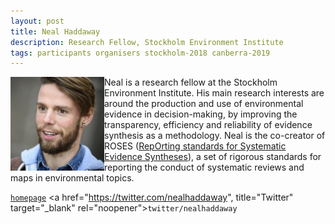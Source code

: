 ```yaml
---
layout: post
title: Neal Haddaway
description: Research Fellow, Stockholm Environment Institute
tags: participants organisers stockholm-2018 canberra-2019
---
```

<img align="left" width="150" height="150" src="/events/2019-04-canberra/people/Haddaway_Neal.jpg" alt="Neal Haddaway"/>Neal is a research fellow at the Stockholm Environment Institute. His main research interests are around the production and use of environmental evidence in decision-making, by improving the transparency, efficiency and reliability of evidence synthesis as a methodology. Neal is the co-creator of ROSES (<a href="http://www.roses-reporting.com" target="_blank" rel="noopener">RepOrting standards for Systematic Evidence Syntheses</a>), a set of rigorous standards for reporting the conduct of systematic reviews and maps in environmental topics.  

<a href="https://sei.academia.edu/NealHaddaway" title="Homepage" target="_blank" rel="noopener"><code>homepage</code></a>
<a href="https://twitter.com/nealhaddaway", title="Twitter" target="_blank" rel="noopener"><code>twitter/nealhaddaway</code></a>